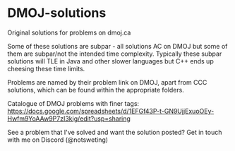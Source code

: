# DMOJ-solutions
Original solutions for problems on dmoj.ca

Some of these solutions are subpar - all solutions AC on DMOJ but some of them are subpar/not the intended time complexity. Typically these subpar solutions will TLE in Java and other slower languages but C++ ends up cheesing these time limits.

Problems are named by their problem link on DMOJ, apart from CCC solutions, which can be found within the appropriate folders.

Catalogue of DMOJ problems with finer tags: https://docs.google.com/spreadsheets/d/1EFGf43P-t-GN9UjjExuoOEy-Hwfm9YoAAw9P7zI3kig/edit?usp=sharing

See a problem that I've solved and want the solution posted? Get in touch with me on Discord (@notsweting)

